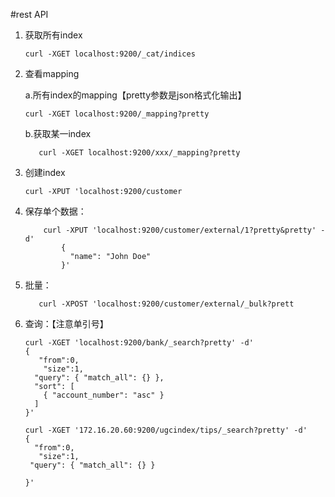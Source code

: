 #rest API

1. 获取所有index
    ```
    curl -XGET localhost:9200/_cat/indices
    ```
2. 查看mapping

    a.所有index的mapping【pretty参数是json格式化输出】
    ```
    curl -XGET localhost:9200/_mapping?pretty
    ```
     b.获取某一index
     ```
        curl -XGET localhost:9200/xxx/_mapping?pretty
   ```
   
3.   创建index
        ```
        curl -XPUT 'localhost:9200/customer
     ```
4. 保存单个数据：
    ```
        curl -XPUT 'localhost:9200/customer/external/1?pretty&pretty' -d'
            {
              "name": "John Doe"
            }'
    ``` 
 5. 批量：
     ```
        curl -XPOST 'localhost:9200/customer/external/_bulk?prett
    ```
      
6. 查询：【注意单引号】
    ```
    curl -XGET 'localhost:9200/bank/_search?pretty' -d'
    {
       "from":0,
        "size":1,
      "query": { "match_all": {} },
      "sort": [
        { "account_number": "asc" }
      ]
    }'
   
   curl -XGET '172.16.20.60:9200/ugcindex/tips/_search?pretty' -d'
   {
      "from":0,
       "size":1,
     "query": { "match_all": {} }
     
   }'
   
  
   ```     
